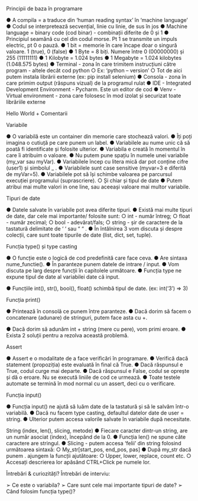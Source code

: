 Principii de baza în programare

● A compila = a traduce din ‘human reading syntax’ în ‘machine language’
● Codul se interpretează secvențial, linie cu linie, de sus în jos
● Machine language = binary code (cod binar) - combinații diferite de 0 și 1
● Principiul seamănă cu cel din codul morse. Pt 1 se transmite un impuls electric, pt 0 o pauză.
● 1 bit = memorie în care încape doar o singură valoare. 1 (true), 0 (false)
● 1 Byte = 8 biți. Numere între 0 (00000000) și 255 (11111111)
● 1 Kilobyte = 1.024 bytes
● 1 Megabyte = 1.024 kilobytes (1.048.575 bytes)
● Terminal - zona în care trimitem instrucțiuni către program - altele decât cod python
○ Ex: ‘python – version’
○ Tot de aici putem instala librării externe (ex: pip install selenium)
● Consola - zona în care primim output (răspuns vizual) de la programul rulat
● IDE - Integrated Development Environment - Pycharm. Este un editor de cod
● Venv - Virtual environment - zona care folosesc în mod izolat și securizat toate librăriile externe

Hello World + Comentarii

Variabile

● O variabilă este un container din memorie care stochează valori.
● Îți poți imagina o cutiuță pe care punem un label.
● Variabilele au nume unic că să poată fi identificate și folosite ulterior.
● Variabila e creată în momentul în care îi atribuim o valoare.
● Nu putem pune spațiu în numele unei variabile (my_var sau myVar).
● Variabilele încep cu litera mică dar pot conține cifre (user1) și simbolul _ .
● Variabilele sunt case sensitive (myvar=3 e diferită de myVar=5).
● Variabilele pot să își schimbe valoarea pe parcursul execuției programului (suprascriere).
○ Și chiar și tipul de date
● Putem atribui mai multe valori in one line, sau aceeași valoare mai multor variabile.

Tipuri de date

● Datele salvate în variabile pot avea diferite tipuri.
● Există mai multe tipuri de date, dar cele mai importante/ folosite sunt:
○ int - număr întreg;
○ float - număr zecimal;
○ bool - adevărat/fals;
○ string - șir de caractere de la tastatură delimitate de ‘ ‘ sau “ “ .
● În întâlnirea 3 vom discuta și despre colecții, care sunt toate tipurile de date (list, dict, set, tuple).

Funcția type() și type casting

● O funcție este o logică de cod predefinită care face ceva.
● Are sintaxa nume_functie().
● În paranteze punem datele de intrare / input.
● Vom discuta pe larg despre funcții în capitolele următoare.
● Funcția type ne expune tipul de date al variabilei date că input.

● Funcțiile int(), str(), bool(), float() schimbă tipul de date. (ex: int(‘3’) => 3)

Funcția print()

● Printează în consolă ce punem între paranteze.
● Dacă dorim să facem o concatenare (adunare) de stringuri, putem face asta cu +.

● Dacă dorim să adunăm int + string (mere cu pere), vom primi eroare.
● Exista 2 soluții pentru a rezolva această problemă.

Assert

● Assert e o modalitate de a face verificări în programare.
● Verifică dacă statement (propoziția) este evaluată în final că True.
● Dacă răspunsul e True, codul curge mai departe.
● Dacă răspunsul e False, codul se oprește și dă o eroare. Nu se execută liniile de cod ce urmează.
● Toate testele automate se termină în mod normal cu un assert, deci cu o verificare.

Funcția input()

● Funcția input() ne ajută să luăm date de la tastatură și să le salvăm într-o variabilă.
● Dacă nu facem type casting, defaultul datelor date de user = string.
● Ulterior putem accesa valorile salvate în variabile după necesitate.

String (index, len(), slicing, metode)
● Fiecare caracter dintr-un string, are un număr asociat (index), începând de la 0.
● Funcția len() ne spune câte caractere are stringul.
● Slicing - putem accesa ‘felii’ din string folosind următoarea sintaxă:
○ My_str[start_pos, end_pos, pas]
● După my_str dacă punem . ajungem la funcții ajutătoare:
○ Upper, lower, replace, count etc.
○ Accesați descrierea lor apăsând CTRL+Click pe numele lor.

Întrebări & curiozități?
Întrebări de interviu:

➢ Ce este o variabila?
➢ Care sunt cele mai importante tipuri de date?
➢ Când folosim funcția type()?